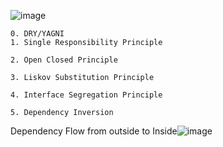 ![image](https://user-images.githubusercontent.com/55741060/220132141-b72b27c4-7fe6-4ce5-9dd9-506697a6612d.png)




	0. DRY/YAGNI
	1. Single Responsibility Principle
	
	2. Open Closed Principle
		
	3. Liskov Substitution Principle
	
	4. Interface Segregation Principle
	
	5. Dependency Inversion
		
Dependency Flow from outside to Inside![image](https://user-images.githubusercontent.com/55741060/224976197-c4cd0b45-e31b-413e-ad0a-e75c393e7e43.png)
